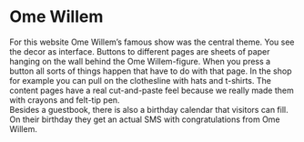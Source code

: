 <!--
  id: 2243
  slug: ome-willem
  type: fortpolio
  excerpt: <p>Interaction design, graphic design and development for the Ome Willem website.</p>
  categories: JavaScript, HTML/CSS
  tags: CMS, HTML, XML, graphic design, ActionScript, Flash, illustration, interaction design, graphic design, concept
  clients: Ome Willem
  collaboration: 
  prizes: 
  thumbnail: omewillem1.jpg
  thumbnailVideo: omeWillem.mp4
  image: omewillem1.jpg
  images: omewillem3.jpg, omewillem.jpg, omewillem0.jpg, omewillem1.jpg, omewillem2.jpg
  inCv: true
  inPortfolio: true
  dateFrom: 2005-05-01
  dateTo: 2005-07-01
-->

# Ome Willem

<p>For this website Ome Willem&#8217;s famous show was the central theme. You see the decor as interface. Buttons to different pages are sheets of paper hanging on the wall behind the Ome Willem-figure. When you press a button all sorts of things happen that have to do with that page. In the shop for example you can pull on the clothesline with hats and t-shirts. The content pages have a real cut-and-paste feel because we really made them with crayons and felt-tip pen.<br />
Besides a guestbook, there is also a birthday calendar that visitors can fill. On their birthday they get an actual SMS with congratulations from Ome Willem.</p>